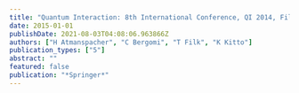```yaml
---
title: "Quantum Interaction: 8th International Conference, QI 2014, Filzbach, Switzerland, June 30--July 3, 2014. Revised Selected Papers"
date: 2015-01-01
publishDate: 2021-08-03T04:08:06.963866Z
authors: ["H Atmanspacher", "C Bergomi", "T Filk", "K Kitto"]
publication_types: ["5"]
abstract: ""
featured: false
publication: "*Springer*"
---
```


